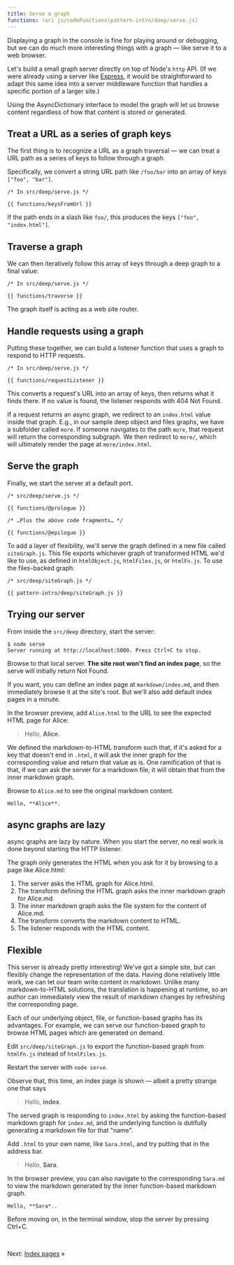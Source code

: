 ```yaml
---
title: Serve a graph
functions: !ori js/codeFunctions(pattern-intro/deep/serve.js)
---
```


Displaying a graph in the console is fine for playing around or debugging, but we can do much more interesting things with a graph — like serve it to a web browser.

Let's build a small graph server directly on top of Node's `http` API. (If we were already using a server like [Express](https://expressjs.com/), it would be straightforward to adapt this same idea into a server middleware function that handles a specific portion of a larger site.)

Using the AsyncDictionary interface to model the graph will let us browse content regardless of how that content is stored or generated.

## Treat a URL as a series of graph keys

The first thing is to recognize a URL as a graph traversal — we can treat a URL path as a series of keys to follow through a graph.

Specifically, we convert a string URL path like `/foo/bar` into an array of keys `["foo", "bar"]`.

```{{'js'}}
/* In src/deep/serve.js */

{{ functions/keysFromUrl }}
```

If the path ends in a slash like `foo/`, this produces the keys `["foo", "index.html"]`.

## Traverse a graph

We can then iteratively follow this array of keys through a deep graph to a final value:

```{{'js'}}
/* In src/deep/serve.js */

{{ functions/traverse }}
```

The graph itself is acting as a web site router.

## Handle requests using a graph

Putting these together, we can build a listener function that uses a graph to respond to HTTP requests.

```{{'js'}}
/* In src/deep/serve.js */

{{ functions/requestListener }}
```

This converts a request's URL into an array of keys, then returns what it finds there. If no value is found, the listener responds with 404 Not Found.

If a request returns an async graph, we redirect to an `index.html` value inside that graph. E.g., in our sample deep object and files graphs, we have a subfolder called `more`. If someone navigates to the path `more`, that request will return the corresponding subgraph. We then redirect to `more/`, which will ultimately render the page at `more/index.html`.

## Serve the graph

Finally, we start the server at a default port.

```{{'js'}}
/* src/deep/serve.js */

{{ functions/@prologue }}

/* …Plus the above code fragments… */

{{ functions/@epilogue }}

```

To add a layer of flexibility, we'll serve the graph defined in a new file called `siteGraph.js`. This file exports whichever graph of transformed HTML we'd like to use, as defined in `htmlObject.js`, `htmlFiles.js`, or `htmlFn.js`. To use the files-backed graph:

```{{'js'}}
/* src/deep/siteGraph.js */

{{ pattern-intro/deep/siteGraph.js }}
```

## Trying our server

<span class="tutorialStep"></span> From inside the `src/deep` directory, start the server:

```console
$ node serve
Server running at http://localhost:5000. Press Ctrl+C to stop.
```

<span class="tutorialStep"></span> Browse to that local server. **The site root won't find an index page**, so the serve will initially return Not Found.

If you want, you can define an index page at `markdown/index.md`, and then immediately browse it at the site's root. But we'll also add default index pages in a minute.

<span class="tutorialStep"></span> In the browser preview, add `Alice.html` to the URL to see the expected HTML page for Alice:

> Hello, **Alice**.

We defined the markdown-to-HTML transform such that, if it's asked for a key that doesn't end in `.html`, it will ask the inner graph for the corresponding value and return that value as is. One ramification of that is that, if we can ask the server for a markdown file, it will obtain that from the inner markdown graph.

<span class="tutorialStep"></span> Browse to `Alice.md` to see the original markdown content.

```
Hello, **Alice**.
```

## async graphs are lazy

async graphs are lazy by nature. When you start the server, no real work is done beyond starting the HTTP listener.

The graph only generates the HTML when you ask for it by browsing to a page like Alice.html:

1. The server asks the HTML graph for Alice.html.
1. The transform defining the HTML graph asks the inner markdown graph for Alice.md.
1. The inner markdown graph asks the file system for the content of Alice.md.
1. The transform converts the markdown content to HTML.
1. The listener responds with the HTML content.

## Flexible

This server is already pretty interesting! We've got a simple site, but can flexibly change the representation of the data. Having done relatively little work, we can let our team write content in markdown. Unlike many markdown-to-HTML solutions, the translation is happening at runtime, so an author can immediately view the result of markdown changes by refreshing the corresponding page.

Each of our underlying object, file, or function-based graphs has its advantages. For example, we can serve our function-based graph to browse HTML pages which are generated on demand.

<span class="tutorialStep"></span> Edit `src/deep/siteGraph.js` to export the function-based graph from `htmlFn.js` instead of `htmlFiles.js`.

<span class="tutorialStep"></span> Restart the server with `node serve`.

<span class="tutorialStep"></span> Observe that, this time, an index page _is_ shown — albeit a pretty strange one that says

> Hello, **index**.

The served graph is responding to `index.html` by asking the function-based markdown graph for `index.md`, and the underlying function is dutifully generating a markdown file for that "name".

<span class="tutorialStep"></span> Add `.html` to your own name, like `Sara.html`, and try putting that in the address bar.

> Hello, **Sara**.

<span class="tutorialStep"></span> In the browser preview, you can also navigate to the corresponding `Sara.md` to view the markdown generated by the inner function-based markdown graph.

```
Hello, **Sara*..
```

<span class="tutorialStep"></span> Before moving on, in the terminal window, stop the server by pressing Ctrl+C.

&nbsp;

Next: [Index pages](indexPages.html) »
